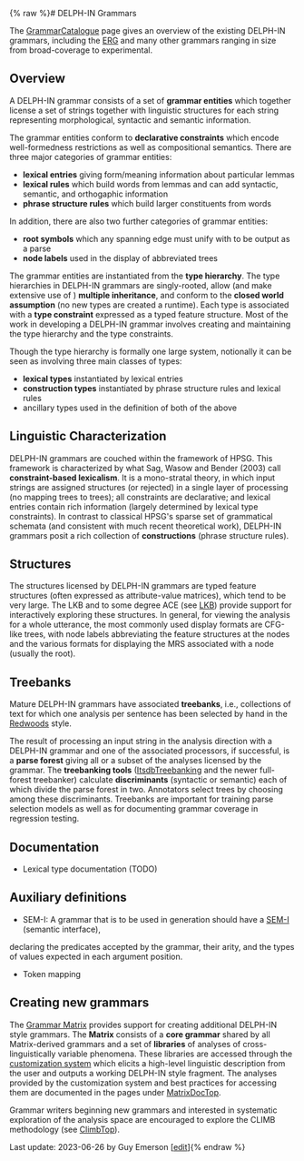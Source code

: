 {% raw %}# DELPH-IN Grammars

The [GrammarCatalogue](https://delph-in.github.io/docs/grammars/GrammarCatalogue) page gives an overview of the
existing DELPH-IN grammars, including the
[ERG](http://www.delph-in.net/erg) and many other grammars ranging in
size from broad-coverage to experimental.

## Overview

A DELPH-IN grammar consists of a set of **grammar entities** which
together license a set of strings together with linguistic structures
for each string representing morphological, syntactic and semantic
information.

The grammar entities conform to **declarative constraints** which encode
well-formedness restrictions as well as compositional semantics. There
are three major categories of grammar entities:

- **lexical entries** giving form/meaning information about particular
lemmas
- **lexical rules** which build words from lemmas and can add
syntactic, semantic, and orthogaphic information
- **phrase structure rules** which build larger constituents from
words

In addition, there are also two further categories of grammar entities:

- **root symbols** which any spanning edge must unify with to be
output as a parse
- **node labels** used in the display of abbreviated trees

The grammar entities are instantiated from the
**type hierarchy**. The type hierarchies in DELPH-IN grammars are
singly-rooted, allow (and make extensive use of ) **multiple
inheritance**, and conform to the **closed world assumption** (no new
types are created a runtime).
Each type is associated with a **type constraint**
expressed as a typed feature structure.
Most of the work in developing a DELPH-IN
grammar involves creating and maintaining the type hierarchy and
the type constraints.

Though the type hierarchy is formally one large system, notionally it
can be seen as involving three main classes of types:

- **lexical types** instantiated by lexical entries
- **construction types** instantiated by phrase structure rules and
lexical rules
- ancillary types used in the definition of both of the above

## Linguistic Characterization

DELPH-IN grammars are couched within the framework of HPSG. This
framework is characterized by what Sag, Wasow and Bender (2003) call
**constraint-based lexicalism**. It is a mono-stratal theory, in which
input strings are assigned structures (or rejected) in a single layer of
processing (no mapping trees to trees); all constraints are declarative;
and lexical entries contain rich information (largely determined by
lexical type constraints). In contrast to classical HPSG's sparse set of
grammatical schemata (and consistent with much recent theoretical work),
DELPH-IN grammars posit a rich collection of **constructions** (phrase
structure rules).

## Structures

The structures licensed by DELPH-IN grammars are typed feature structures
(often expressed as attribute-value matrices), which tend to be very large.
The LKB and to some degree ACE
(see [LKB](https://delph-in.github.io/docs/howto/DelphinTutorial_Processing)) provide support for
interactively exploring these structures.
In general, for viewing the analysis for a whole utterance, the most commonly
used display formats are CFG-like trees, with node labels abbreviating
the feature structures at the nodes and the various formats for
displaying the MRS associated with a node (usually the root).

## Treebanks

Mature DELPH-IN grammars have associated **treebanks**, i.e.,
collections of text for which one analysis per sentence has been
selected by hand in the [Redwoods](https://delph-in.github.io/docs/garage/RedwoodsTop) style.

The result of processing an input string in the analysis direction with
a DELPH-IN grammar and one of the associated processors, if successful,
is a **parse forest** giving all or a subset of the analyses licensed by
the grammar. The **treebanking tools**
([ItsdbTreebanking](https://delph-in.github.io/docs/tools/ItsdbTreebanking) and the newer full-forest
treebanker) calculate **discriminants** (syntactic or semantic) each of
which divide the parse forest in two. Annotators select trees by
choosing among these discriminants. Treebanks are important for training
parse selection models as well as for documenting grammar coverage in
regression testing.

## Documentation

- Lexical type documentation (TODO)

## Auxiliary definitions

- SEM-I: A grammar that is to be used in generation should have a
[SEM-I](https://delph-in.github.io/docs/tools/RmrsSemi) (semantic interface),

declaring the predicates accepted by the grammar, their arity, and the
types of values expected in each argument position.

- Token mapping

## Creating new grammars

The [Grammar Matrix](http://www.delph-in.net/matrix) provides support
for creating additional DELPH-IN style grammars. The **Matrix** consists
of a **core grammar** shared by all Matrix-derived grammars and a set of
**libraries** of analyses of cross-linguistically variable phenomena.
These libraries are accessed through the [customization
system](http://www.delph-in.net/matrix) which elicits a high-level
linguistic description from the user and outputs a working DELPH-IN
style fragment. The analyses provided by the customization system and
best practices for accessing them are documented in the pages under
[MatrixDocTop](https://delph-in.github.io/docs/howto/MatrixDocTop).

Grammar writers beginning new grammars and interested in systematic
exploration of the analysis space are encouraged to explore the CLIMB
methodology (see [ClimbTop](https://delph-in.github.io/docs/garage/ClimbTop)).

Last update: 2023-06-26 by Guy Emerson [[edit](https://github.com/delph-in/docs/wiki/DelphinTutorial_Grammars/_edit)]{% endraw %}